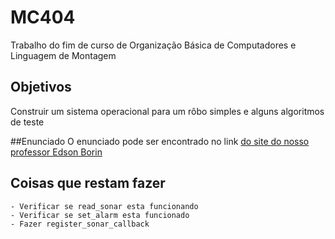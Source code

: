 # MC404
Trabalho do fim de curso de Organização Básica de Computadores e Linguagem de Montagem
## Objetivos
Construir um sistema operacional para um rôbo simples e alguns algoritmos de teste

##Enunciado
O enunciado pode ser encontrado no link [do site do nosso professor Edson Borin](https://www.ic.unicamp.br/~edson/disciplinas/mc404/2017-2s/abef/index.html)

## Coisas que restam fazer
	- Verificar se read_sonar esta funcionando
	- Verificar se set_alarm esta funcionado
	- Fazer register_sonar_callback
